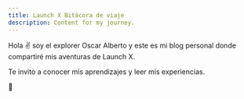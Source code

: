 ```yaml
---
title: Launch X Bitácora de viaje
description: Content for my journey.
---
```


Hola ✌️  soy el explorer Oscar Alberto y este es mi blog personal donde compartiré mis aventuras de Launch X.

Te invito a conocer mis aprendizajes y leer mis experiencias.

🚀

